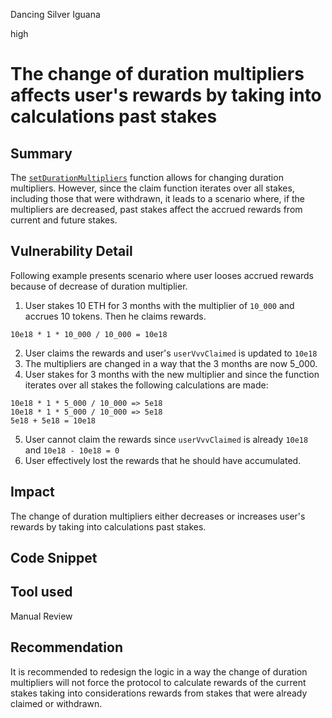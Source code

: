 Dancing Silver Iguana

high

# The change of duration multipliers affects user's rewards by taking into calculations past stakes

## Summary

The [`setDurationMultipliers`](https://github.com/sherlock-audit/2024-03-vvv-vesting-staking/blob/main/vvv-platform-smart-contracts/contracts/staking/VVVETHStaking.sol#L264-L271) function allows for changing duration multipliers. However, since the claim function iterates over all stakes, including those that were withdrawn, it leads to a scenario where, if the multipliers are decreased, past stakes affect the accrued rewards from current and future stakes.

## Vulnerability Detail

Following example presents scenario where user looses accrued rewards because of decrease of duration multiplier.

1. User stakes 10 ETH for 3 months with the multiplier of `10_000` and accrues 10 tokens. Then he claims rewards.
```shell
10e18 * 1 * 10_000 / 10_000 = 10e18
```
2. User claims the rewards and user's `userVvvClaimed` is updated to `10e18`
3. The multipliers are changed in a way that the 3 months are now 5_000.
4. User stakes for 3 months with the new multiplier and since the function iterates over all stakes the following calculations are made:
```shell
10e18 * 1 * 5_000 / 10_000 => 5e18
10e18 * 1 * 5_000 / 10_000 => 5e18
5e18 + 5e18 = 10e18
```
5. User cannot claim the rewards since `userVvvClaimed` is already `10e18` and `10e18 - 10e18 = 0`
6. User effectively lost the rewards that he should have accumulated.
 
## Impact

The change of duration multipliers either decreases or increases user's rewards by taking into calculations past stakes.

## Code Snippet

## Tool used

Manual Review

## Recommendation

It is recommended to redesign the logic in a way the change of duration multipliers will not force the protocol to calculate rewards of the current stakes taking into considerations rewards from stakes that were already claimed or withdrawn.